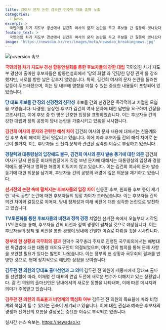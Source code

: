 ```yaml
---
title: 김여사 문자 논란 김두관 민주당 대표 출마 노출
categories:
  - News
excerpt: >
  국민의힘 차기 지도부 경선에서 김건희 여사의 문자 논란을 두고 후보들 간 갈등이 빗나갔다. 더불어민주당 김두관 전 의원의 당대표 경선 출마 선언과 함께 정치권은 과열된 상황이다. 문자 논란과 후보들의 공천 논란에 대한 관심이 뜨겁고, 첫 TV토론회를 통해 후보들의 비전과 정책을 확인할 전망이다. 또한 국무회의에서는 해병대원 특검법이 의결되었으며, 김두관 전 의원의 당대표 출마와 관련하여 관심이 집중되고 있다.
feature_text: >
  국민의힘 차기 지도부 경선에서 김건희 여사의 문자 논란을 두고 후보들 간 갈등이 빗나갔다. 더불어민주당 김두관 전 의원의 당대표 경선 출마 선언과 함께 정치권은 과열된 상황이다. 문자 논란과 후보들의 공천 논란에 대한 관심이 뜨겁고, 첫 TV토론회를 통해 후보들의 비전과 정책을 확인할 전망이다. 또한 국무회의에서는 해병대원 특검법이 의결되었으며, 김두관 전 의원의 당대표 출마와 관련하여 관심이 집중되고 있다.
image: 'https://newsdao.kr/res/images/meta/newsdao_breakingnews.jpg'
---
```


<p><img src="https://newsdao.kr/res/images/meta/newsdao_breakingnews.jpg" alt="pcversion 속보" /></p>

<p><b><span style="color: #ee2323;">국민의힘 차기 지도부 경선 합동연설회를 통한 후보자들의 강한 대립</span></b>
국민의힘 차기 지도부 경선에 출마한 후보자들은 합동연설회에서 '당의 화합'과 '건강한 당정 관계'를 강조했지만, 서로를 향한 날은 감추지 않았습니다. 특히, 김건희 여사의 문자 논란을 둘러싼 갈등이 두드러졌으며, 이는 당 내부에 영향을 미칠 수 있는 중요한 내용들이 포함되어 있었습니다.</p>

<p><b><span style="color: #1a5490;">당 대표 후보들 간 장외 신경전의 심각성</span></b>
후보들 간의 신경전은 즉각적이고 치열한 모습을 보였습니다. 나경원, 윤상현 후보가 김건희 여사 문자에 대한 답변을 요구하며 긴장을 고조시키고, 이에 후보 중 한 명은 단호한 입장을 표명하였습니다. 이는 후보자들 간의 강한 대립과 장외 공방이 당내 논란을 가중시키고 있음을 시사합니다.</p>

<p><b><span style="color: #ee2323;">김건희 여사의 문자와 관련한 해석 차이</span></b>
김건희 여사의 문자 내용에 대해서는 친윤계와 한 후보 측의 해석이 전혀 엇갈리고 있습니다. 이에 따라 후보자들 간의 해석 차이로 논란이 불거져, 이는 후보자들 간 신뢰 문제와 관련된 심각한 이슈로 부상하고 있습니다.</p>

<p><b><span style="color: #1a5490;">경찰력과 대통령실의 입장에도 불구, 김건희 여사의 문자 발송 동기에 대한 의문</span></b>
김건희 여사가 당시 한동훈 비대위원장에게 직접 보낸 문자에 대해서는 대통령실의 입장과 경찰력에도 불구하고 명확한 해명이 이뤄지지 않고 있습니다. 이는 김건희 여사의 문자 발송 동기에 대한 의문을 남기며, 후보자들 간의 공방의 배경에 깊은 의문을 제기하고 있습니다.</p>

<p><b><span style="color: #ee2323;">선거전의 논란 속에 펼쳐지는 후보자들의 입장 차이</span></b>
한동훈 후보, 원희룡 후보 등이 제기한 '사적 공천' 논란에 대한 후보자들의 입장 차이가 드러났습니다. 이는 후보자들 간의 의견 차이와 갈등으로 이어져, 당내 정체성과 미래 비전에 대한 심각한 논란으로 발전하고 있습니다.</p>

<p><b><span style="color: #1a5490;">TV토론회를 통한 후보자들의 비전과 정책 경쟁</span></b>
치열한 선거전 속에서 오늘부터 시작된 TV토론회를 통해, 후보자들 간의 비전과 정책 경쟁이 펼쳐질 것으로 예상됩니다. 이는 후보자들의 정책 및 비전을 통한 경쟁이 당내에 긴밀한 이슈로 다뤄질 것을 시사합니다.</p>

<p><b><span style="color: #ee2323;">정부의 현 상황과 국무회의 결과</span></b>
한덕수 국무총리 주재로 진행된 국무회의에서는 해병대원 특검법에 대한 대통령 재의요구안이 의결되었으며, 여야 간의 협의를 통해 문제 사항을 보완할 필요가 있다는 발언이 나왔습니다. 이는 정부의 현 상황과 국무회의 결과를 반영한 것으로, 현재 정치적으로 예민한 상황을 보여줍니다.</p>

<p><b><span style="color: #1a5490;">김두관 전 의원의 당대표 출마선언과 그 의미</span></b>
김두관 전 의원이 세종시에서 당대표 출마를 선언함에 따라, 이재명 전 대표의 연임 도전에 새로운 변수가 더해지고 있는 상황입니다. 김 전 의원의 출마선언은 당내에서의 새로운 동향을 나타내며, 이에 따른 메시지와 의미가 주목받고 있습니다.</p>

<p><b><span style="color: #ee2323;">김두관 전 의원의 득표율과 비명계의 핵심화 여부</span></b>
김두관 전 의원의 득표율에 따라 비명계의 핵심이 될 수 있다는 관측이 제기되고 있습니다. 이에 대한 관심과 예측은 후보자의 경쟁과 선거전의 흐름을 결정짓는 중요한 이슈로 부각되고 있습니다.</p>
실시간 뉴스 속보는, <a href="https://newsdao.kr" rel="dofollow">https://newsdao.kr</a>


